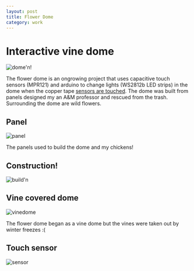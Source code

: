 ```yaml
---
layout: post
title: Flower Dome 
category: work
---
```

# Interactive vine dome 
![dome'n!](https://upcycleworld.github.io/images/dome/Dome.jpg)

The flower dome is an ongrowing project that uses capacitive touch sensors (MPR121) and arduino to change lights (WS2812b LED strips) in the dome when the copper tape [sensors are touched](https://youtu.be/OWx7huYEl34). The dome was built from panels designed my an A&M professor and rescued from the trash.  Surrounding the dome are wild flowers.

## Panel 
![panel](https://upcycleworld.github.io/images/dome/chickens.jpg)

The panels used to build the dome and my chickens!

## Construction!
![build'n](https://upcycleworld.github.io/images/dome/domen.jpg)

## Vine covered dome
![vinedome](https://upcycleworld.github.io/images/dome/vinedome.jpg)

The flower dome began as a vine dome but the vines were taken out by winter freezes :(

## Touch sensor
![sensor](https://upcycleworld.github.io/images/dome/touch.jpg)


